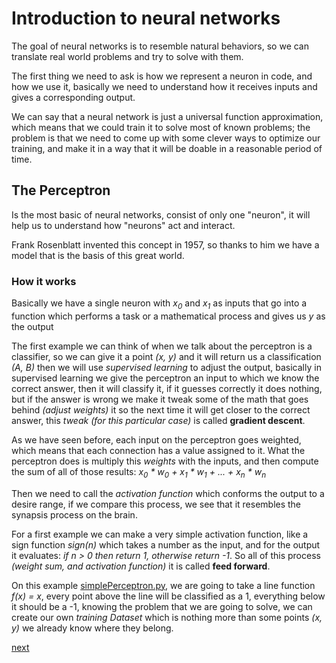 
# Introduction to neural networks

The goal of neural networks is to resemble natural behaviors, so we can translate real world problems and try to solve with them.

The first thing we need to ask is how we represent a neuron in code, and how we use it, basically we need to understand how it receives inputs and gives a corresponding output.

We can say that a neural network is just a universal function approximation, which means that we could train it to solve most of known problems; the problem is that we need to come up with some clever ways to optimize our training, and make it in a way that it will be doable in a reasonable period of time.

## The Perceptron

Is the most basic of neural networks, consist of only one "neuron", it will help us to understand how "neurons" act and interact.

Frank Rosenblatt invented this concept in 1957, so thanks to him we have a model that is the basis of this great world.

### How it works

Basically we have a single neuron with _x<sub>0</sub>_ and _x<sub>1</sub>_ as inputs that go into a function which performs a task or a mathematical process and gives us _y_ as the output

The first example we can think of when we talk about the perceptron is a classifier, so we can give it a point _(x, y)_ and it will return us a classification _(A, B)_ then we will use _supervised learning_ to adjust the output, basically in supervised learning we give the perceptron an input to which we know the correct answer, then it will classify it, if it guesses correctly it does nothing, but if the answer is wrong we make it tweak some of the math that goes behind _(adjust weights)_ it so the next time it will get closer to the correct answer, this _tweak (for this particular case)_ is called **gradient descent**.

As we have seen before, each input on the perceptron goes weighted, which means that each connection has a value assigned to it.
What the perceptron does is multiply this _weights_ with the inputs, and then compute the sum of all of those results:
_x<sub>0</sub> * w<sub>0</sub> + x<sub>1</sub> * w<sub>1</sub> + ... +  x<sub>n</sub> * w<sub>n</sub>_

Then we need to call the _activation function_ which conforms the output to a desire range, if we compare this process, we see that it resembles the synapsis process on the brain.

For a first example we can make a very simple activation function, like a sign function _sign(n)_ which takes a number as the input, and for the output it evaluates: _if n > 0 then return 1, otherwise return -1_. So all of this process _(weight sum, and activation function)_ it is called **feed forward**.

On this example [simplePerceptron.py](/sources/nn-lib/Perceptron/simplePerceptron.py), we are going to take a line function _f(x) = x_, every point above the line will be classified as a 1, everything below it should be a -1, knowing the problem that we are going to solve, we can create our own _training Dataset_ which is nothing more than some points _(x, y)_ we already know where they belong.

[next](/docs/eng/perceptron/2.supervised_learning.md)